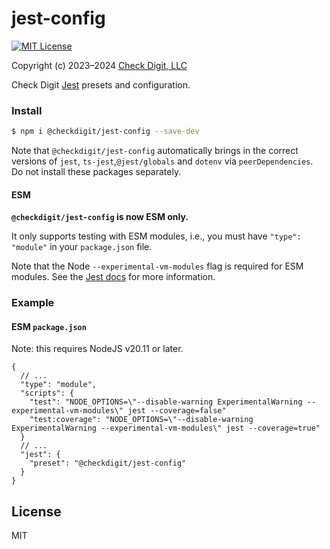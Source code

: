 # jest-config

[![MIT License](https://img.shields.io/github/license/checkdigit/jest-config)](https://github.com/checkdigit/jest-config/blob/master/LICENSE.txt)

Copyright (c) 2023–2024 [Check Digit, LLC](https://checkdigit.com)

Check Digit [Jest](https://jestjs.io/) presets and configuration.

### Install

```bash
$ npm i @checkdigit/jest-config --save-dev
```

Note that `@checkdigit/jest-config` automatically brings in the correct versions of
`jest`, `ts-jest`,`@jest/globals` and `dotenv` via `peerDependencies`. Do not install these packages separately.

#### ESM

**`@checkdigit/jest-config` is now ESM only.**

It only supports testing with ESM modules,
i.e., you must have `"type": "module"` in your `package.json` file.

Note that the Node `--experimental-vm-modules` flag is required for ESM modules. See the
[Jest docs](https://jestjs.io/docs/ecmascript-modules) for more information.

### Example

#### ESM `package.json`

Note: this requires NodeJS v20.11 or later.

```jsonc
{
  // ...
  "type": "module",
  "scripts": {
    "test": "NODE_OPTIONS=\"--disable-warning ExperimentalWarning --experimental-vm-modules\" jest --coverage=false"
    "test:coverage": "NODE_OPTIONS=\"--disable-warning ExperimentalWarning --experimental-vm-modules\" jest --coverage=true"
  }
  // ...
  "jest": {
    "preset": "@checkdigit/jest-config"
  }
}
```

## License

MIT
